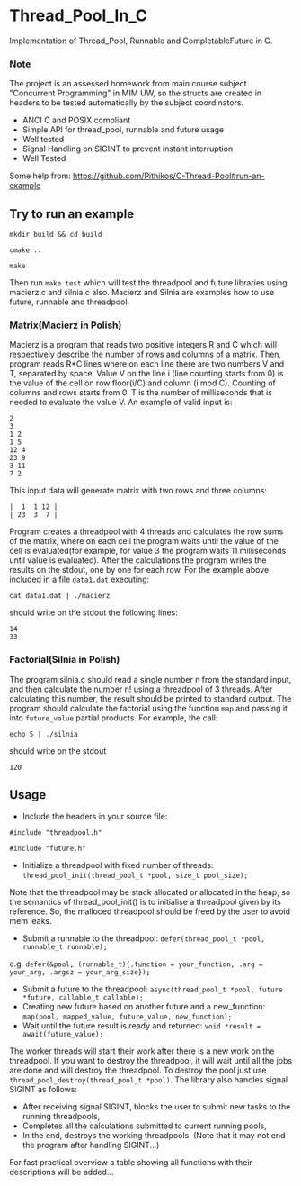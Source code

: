 # Thread_Pool_In_C #
Implementation of Thread_Pool, Runnable and CompletableFuture in C.

### Note ###

The project is an assessed homework from main course subject "Concurrent Programming" in MIM UW,
so the structs are created in headers to be tested automatically by the subject coordinators.

* ANCI C and POSIX compliant
* Simple API for thread_pool, runnable and future usage
* Well tested
* Signal Handling on SIGINT to prevent instant interruption
* Well Tested

Some help from: https://github.com/Pithikos/C-Thread-Pool#run-an-example

## Try to run an example ##

`mkdir build && cd build`

`cmake ..`

`make`

Then run `make test` which will test the threadpool and future libraries using macierz.c and silnia.c also.
Macierz and Silnia are examples how to use future, runnable and threadpool.

### Matrix(Macierz in Polish) ###

Macierz is a program that reads two positive integers R and C which will respectively describe the number of rows and columns of a matrix. Then, program reads R*C lines where on each line there are two numbers V and T, separated by space. Value V on the line i (line counting starts from 0) is the value of the cell on row floor(i/C) and column (i mod C). Counting of columns and rows starts from 0. T is the number of milliseconds that is needed to evaluate the value V. An example of valid input is:

```
2
3
1 2
1 5
12 4
23 9
3 11
7 2
```

This input data will generate matrix with two rows and three columns:

```
|  1  1 12 |
| 23  3  7 |
```
Program creates a threadpool with 4 threads and calculates the row sums of the matrix, where on each cell the program waits until the value of the cell is evaluated(for example, for value 3 the program waits 11 milliseconds until value is evaluated). After the calculations the program writes the results on the stdout, one by one for each row. For the example above included in a file `data1.dat` executing:

`cat data1.dat | ./macierz`

should write on the stdout the following lines:

```
14
33
```

### Factorial(Silnia in Polish) ###

The program silnia.c should read a single number n from the standard input, and then calculate the number n! using a threadpool of 3 threads. After calculating this number, the result should be printed to standard output. The program should calculate the factorial using the function `map` and passing it into `future_value` partial products. For example, the call:

`echo 5 | ./silnia`

should write on the stdout

`120`

## Usage ##

* Include the headers in your source file: 

`#include "threadpool.h"`

`#include "future.h"`

* Initialize a threadpool with fixed number of threads: `thread_pool_init(thread_pool_t *pool, size_t pool_size);`

Note that the threadpool may be stack allocated or allocated in the heap, so the semantics of thread_pool_init() is to initialise a threadpool given by its reference. So, the malloced threadpool should be freed by the user to avoid mem leaks.

* Submit a runnable to the threadpool: `defer(thread_pool_t *pool, runnable_t runnable);`

e.g. `defer(&pool, (runnable_t){.function = your_function,
                            .arg = your_arg,
                            .argsz = your_arg_size});`
                            
* Submit a future to the threadpool: `async(thread_pool_t *pool, future *future, callable_t callable);`
* Creating new future based on another future and a new_function: `map(pool, mapped_value, future_value, new_function);`
* Wait until the future result is ready and returned: `void *result = await(future_value);`

The worker threads will start their work after there is a new work on the threadpool. If you want to destroy the threadpool, it will wait until all the jobs are done and will destroy the threadpool. To destroy the pool just use `thread_pool_destroy(thread_pool_t *pool)`. The library also handles signal SIGINT as follows:

* After receiving signal SIGINT, blocks the user to submit new tasks to the running threadpools,
* Completes all the calculations submitted to current running pools,
* In the end, destroys the working threadpools. (Note that it may not end the program after handling SIGINT...)


For fast practical overview a table showing all functions with their descriptions will be added...
